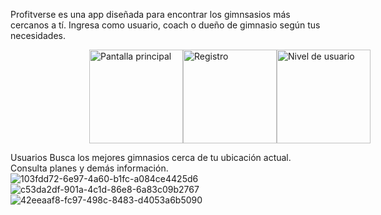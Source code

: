 Profitverse es una app diseñada para encontrar los gimnsasios más cercanos a tí. 
Ingresa como usuario, coach o dueño de gimnasio según tus necesidades.
<div style="display: flex; justify-content: space-around; margin: auto; width: 50%;">
    <img src="https://github.com/user-attachments/assets/9b7645f1-557f-4ccc-bc3b-15eb9cee93e9" alt="Pantalla principal" width="150">
    <img src="https://github.com/user-attachments/assets/312cc3e9-a810-47a0-bce1-a2ab1b73be24" alt="Registro" width="150">
    <img src="https://github.com/user-attachments/assets/b184125e-4115-4af3-9bf6-77487ed68a75" alt="Nivel de usuario" width="150">
</div>


Usuarios
Busca los mejores gimnasios cerca de tu ubicación actual. Consulta planes y demás información.
![103fdd72-6e97-4a60-b1fc-a084ce4425d6](https://github.com/user-attachments/assets/7bc340d2-64b0-49bc-ac6a-2dc959f58de3)
![c53da2df-901a-4c1d-86e8-6a83c09b2767](https://github.com/user-attachments/assets/f9634fa2-3007-4a20-86c5-a35cc66b7549)
![42eeaaf8-fc97-498c-8483-d4053a6b5090](https://github.com/user-attachments/assets/2e0f49da-224f-47c3-93cd-045ef61e5073)

